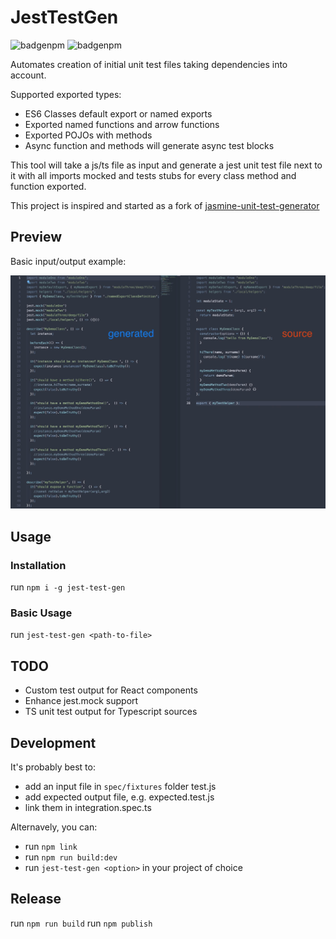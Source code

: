 # JestTestGen
![badgenpm](https://img.shields.io/npm/dm/jest-test-gen.svg) ![badgenpm](https://img.shields.io/npm/v/jest-test-gen.svg)

Automates creation of initial unit test files taking dependencies into account.

Supported exported types:

* ES6 Classes default export or named exports
* Exported named functions and arrow functions
* Exported POJOs with methods
* Async function and methods will generate async test blocks

This tool will take a js/ts file as input and generate a jest unit test file next to it with all imports mocked and tests stubs for every class method and function exported.

This project is inspired and started as a fork of [jasmine-unit-test-generator](https://github.com/FDIM/jasmine-unit-test-generator)

## Preview

Basic input/output example: 

![Basic](./assets/demo.jpg)

## Usage

### Installation

run `npm i -g jest-test-gen`

### Basic Usage

run `jest-test-gen <path-to-file>`

## TODO

* Custom test output for React components
* Enhance jest.mock support
* TS unit test output for Typescript sources

## Development

It's probably best to:

* add an input file in `spec/fixtures` folder test.js
* add expected output file, e.g. expected.test.js
* link them in integration.spec.ts

Alternavely, you can:

* run `npm link`
* run `npm run build:dev`
* run `jest-test-gen <option>` in your project of choice

## Release
run `npm run build`
run `npm publish`

